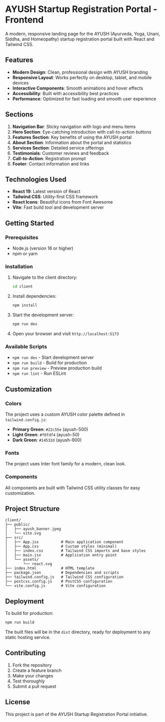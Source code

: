 # AYUSH Startup Registration Portal - Frontend

A modern, responsive landing page for the AYUSH (Ayurveda, Yoga, Unani, Siddha, and Homeopathy) startup registration portal built with React and Tailwind CSS.

## Features

- **Modern Design**: Clean, professional design with AYUSH branding
- **Responsive Layout**: Works perfectly on desktop, tablet, and mobile devices
- **Interactive Components**: Smooth animations and hover effects
- **Accessibility**: Built with accessibility best practices
- **Performance**: Optimized for fast loading and smooth user experience

## Sections

1. **Navigation Bar**: Sticky navigation with logo and menu items
2. **Hero Section**: Eye-catching introduction with call-to-action buttons
3. **Features Section**: Key benefits of using the AYUSH portal
4. **About Section**: Information about the portal and statistics
5. **Services Section**: Detailed service offerings
6. **Testimonials**: Customer reviews and feedback
7. **Call-to-Action**: Registration prompt
8. **Footer**: Contact information and links

## Technologies Used

- **React 19**: Latest version of React
- **Tailwind CSS**: Utility-first CSS framework
- **React Icons**: Beautiful icons from Font Awesome
- **Vite**: Fast build tool and development server

## Getting Started

### Prerequisites

- Node.js (version 16 or higher)
- npm or yarn

### Installation

1. Navigate to the client directory:
   ```bash
   cd client
   ```

2. Install dependencies:
   ```bash
   npm install
   ```

3. Start the development server:
   ```bash
   npm run dev
   ```

4. Open your browser and visit `http://localhost:5173`

### Available Scripts

- `npm run dev` - Start development server
- `npm run build` - Build for production
- `npm run preview` - Preview production build
- `npm run lint` - Run ESLint

## Customization

### Colors

The project uses a custom AYUSH color palette defined in `tailwind.config.js`:

- **Primary Green**: `#22c55e` (ayush-500)
- **Light Green**: `#f0fdf4` (ayush-50)
- **Dark Green**: `#14532d` (ayush-900)

### Fonts

The project uses Inter font family for a modern, clean look.

### Components

All components are built with Tailwind CSS utility classes for easy customization.

## Project Structure

```
client/
├── public/
│   ├── ayush_banner.jpeg
│   └── vite.svg
├── src/
│   ├── App.jsx          # Main application component
│   ├── App.css          # Custom styles (minimal)
│   ├── index.css        # Tailwind CSS imports and base styles
│   ├── main.jsx         # Application entry point
│   └── assets/
│       └── react.svg
├── index.html           # HTML template
├── package.json         # Dependencies and scripts
├── tailwind.config.js   # Tailwind CSS configuration
├── postcss.config.js    # PostCSS configuration
└── vite.config.js       # Vite configuration
```

## Deployment

To build for production:

```bash
npm run build
```

The built files will be in the `dist` directory, ready for deployment to any static hosting service.

## Contributing

1. Fork the repository
2. Create a feature branch
3. Make your changes
4. Test thoroughly
5. Submit a pull request

## License

This project is part of the AYUSH Startup Registration Portal initiative.